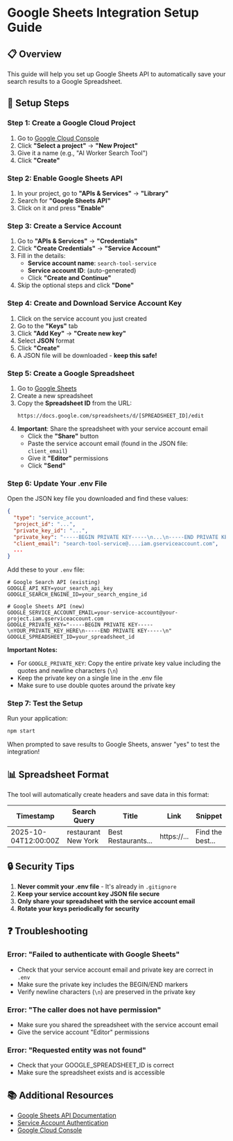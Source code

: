 # Google Sheets Integration Setup Guide

## 📋 Overview
This guide will help you set up Google Sheets API to automatically save your search results to a Google Spreadsheet.

## 🔧 Setup Steps

### Step 1: Create a Google Cloud Project

1. Go to [Google Cloud Console](https://console.cloud.google.com/)
2. Click **"Select a project"** → **"New Project"**
3. Give it a name (e.g., "AI Worker Search Tool")
4. Click **"Create"**

### Step 2: Enable Google Sheets API

1. In your project, go to **"APIs & Services"** → **"Library"**
2. Search for **"Google Sheets API"**
3. Click on it and press **"Enable"**

### Step 3: Create a Service Account

1. Go to **"APIs & Services"** → **"Credentials"**
2. Click **"Create Credentials"** → **"Service Account"**
3. Fill in the details:
   - **Service account name**: `search-tool-service`
   - **Service account ID**: (auto-generated)
   - Click **"Create and Continue"**
4. Skip the optional steps and click **"Done"**

### Step 4: Create and Download Service Account Key

1. Click on the service account you just created
2. Go to the **"Keys"** tab
3. Click **"Add Key"** → **"Create new key"**
4. Select **JSON** format
5. Click **"Create"**
6. A JSON file will be downloaded - **keep this safe!**

### Step 5: Create a Google Spreadsheet

1. Go to [Google Sheets](https://sheets.google.com)
2. Create a new spreadsheet
3. Copy the **Spreadsheet ID** from the URL:
   ```
   https://docs.google.com/spreadsheets/d/[SPREADSHEET_ID]/edit
   ```
4. **Important**: Share the spreadsheet with your service account email
   - Click the **"Share"** button
   - Paste the service account email (found in the JSON file: `client_email`)
   - Give it **"Editor"** permissions
   - Click **"Send"**

### Step 6: Update Your .env File

Open the JSON key file you downloaded and find these values:

```json
{
  "type": "service_account",
  "project_id": "...",
  "private_key_id": "...",
  "private_key": "-----BEGIN PRIVATE KEY-----\n...\n-----END PRIVATE KEY-----\n",
  "client_email": "search-tool-service@....iam.gserviceaccount.com",
  ...
}
```

Add these to your `.env` file:

```env
# Google Search API (existing)
GOOGLE_API_KEY=your_search_api_key
GOOGLE_SEARCH_ENGINE_ID=your_search_engine_id

# Google Sheets API (new)
GOOGLE_SERVICE_ACCOUNT_EMAIL=your-service-account@your-project.iam.gserviceaccount.com
GOOGLE_PRIVATE_KEY="-----BEGIN PRIVATE KEY-----\nYOUR_PRIVATE_KEY_HERE\n-----END PRIVATE KEY-----\n"
GOOGLE_SPREADSHEET_ID=your_spreadsheet_id
```

**Important Notes:**
- For `GOOGLE_PRIVATE_KEY`: Copy the entire private key value including the quotes and newline characters (`\n`)
- Keep the private key on a single line in the .env file
- Make sure to use double quotes around the private key

### Step 7: Test the Setup

Run your application:
```bash
npm start
```

When prompted to save results to Google Sheets, answer "yes" to test the integration!

## 📊 Spreadsheet Format

The tool will automatically create headers and save data in this format:

| Timestamp | Search Query | Title | Link | Snippet |
|-----------|--------------|-------|------|---------|
| 2025-10-04T12:00:00Z | restaurant New York | Best Restaurants... | https://... | Find the best... |

## 🔒 Security Tips

1. **Never commit your .env file** - It's already in `.gitignore`
2. **Keep your service account key JSON file secure**
3. **Only share your spreadsheet with the service account email**
4. **Rotate your keys periodically for security**

## ❓ Troubleshooting

### Error: "Failed to authenticate with Google Sheets"
- Check that your service account email and private key are correct in `.env`
- Make sure the private key includes the BEGIN/END markers
- Verify newline characters (`\n`) are preserved in the private key

### Error: "The caller does not have permission"
- Make sure you shared the spreadsheet with the service account email
- Give the service account "Editor" permissions

### Error: "Requested entity was not found"
- Check that your GOOGLE_SPREADSHEET_ID is correct
- Make sure the spreadsheet exists and is accessible

## 📚 Additional Resources

- [Google Sheets API Documentation](https://developers.google.com/sheets/api)
- [Service Account Authentication](https://cloud.google.com/iam/docs/service-accounts)
- [Google Cloud Console](https://console.cloud.google.com/)

